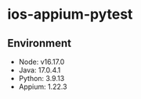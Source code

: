 # ios-appium-pytest

## Environment
- Node: v16.17.0
- Java: 17.0.4.1
- Python: 3.9.13
- Appium: 1.22.3